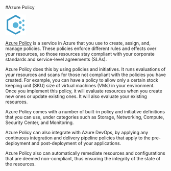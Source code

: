 #Azure Policy

![Azure Policy icon.](../media/iconazurepolicy.png)

[Azure Policy](https://azure.microsoft.com/services/azure-policy?azure-portal=true) is a service in Azure that you use to create, assign, and, manage policies. These policies enforce different rules and effects over your resources, so those resources stay compliant with your corporate standards and service-level agreements (SLAs).

Azure Policy does this by using policies and initiatives. It runs evaluations of your resources and scans for those not compliant with the policies you have created. For example, you can have a policy to allow only a certain stock keeping unit (SKU) size of virtual machines (VMs) in your environment. Once you implement this policy, it will evaluate resources when you create new ones or update existing ones. It will also evaluate your existing resources. 

Azure Policy comes with a number of built-in policy and initiative definitions that you can use, under categories such as Storage, Networking, Compute, Security Center, and Monitoring.

Azure Policy can also integrate with Azure DevOps, by applying any continuous integration and delivery pipeline policies that apply to the pre-deployment and post-deployment of your applications.

Azure Policy also can automatically remediate resources and configurations that are deemed non-compliant, thus ensuring the integrity of the state of the resources.

